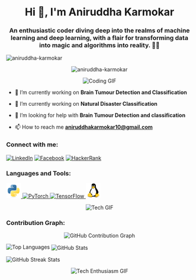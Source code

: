 <h1 align="center">Hi 👋, I'm Aniruddha Karmokar</h1>
<h3 align="center">An enthusiastic coder diving deep into the realms of machine learning and deep learning, with a flair for transforming data into magic and algorithms into reality. 🌟🚀</h3>

<p align="left"> 
  <img src="https://komarev.com/ghpvc/?username=aniruddha-karmokar&label=Profile%20views&color=0e75b6&style=flat" alt="aniruddha-karmokar" /> 
</p>

<p align="center">
  <img src="https://github-profile-trophy.vercel.app/?username=aniruddha-karmokar" alt="aniruddha-karmokar" />
</p>

<p align="center">
  <img src="https://media.giphy.com/media/qgQUggAC3Pfv687qPC/giphy.gif" width="500" alt="Coding GIF">
</p>

- 🔭 I’m currently working on **Brain Tumour Detection and Classification**

- 🔭 I’m currently working on **Natural Disaster Classification**

- 🤝 I’m looking for help with **Brain Tumour Detection and classification**

- 📫 How to reach me **aniruddhakarmokar10@gmail.com**

<h3 align="left">Connect with me:</h3>
<p align="left">
<a href="https://linkedin.com/in/https://www.linkedin.com/in/aniruddha-karmokar-a719541ba/" target="blank"><img align="center" src="https://raw.githubusercontent.com/rahuldkjain/github-profile-readme-generator/master/src/images/icons/Social/linked-in-alt.svg" alt="LinkedIn" height="30" width="40" /></a>
<a href="https://fb.com/https://www.facebook.com/aniruddha.karmokar.7" target="blank"><img align="center" src="https://raw.githubusercontent.com/rahuldkjain/github-profile-readme-generator/master/src/images/icons/Social/facebook.svg" alt="Facebook" height="30" width="40" /></a>
<a href="https://www.hackerrank.com/@karmokaranirudd1" target="blank"><img align="center" src="https://raw.githubusercontent.com/rahuldkjain/github-profile-readme-generator/master/src/images/icons/Social/hackerrank.svg" alt="HackerRank" height="30" width="40" /></a>
</p>

<h3 align="left">Languages and Tools:</h3>
<p align="left">
  <a href="https://www.python.org" target="_blank" rel="noreferrer">
    <img src="https://raw.githubusercontent.com/devicons/devicon/master/icons/python/python-original.svg" alt="Python" width="40" height="40"/>
  </a>
  <a href="https://pytorch.org/" target="_blank" rel="noreferrer">
    <img src="https://www.vectorlogo.zone/logos/pytorch/pytorch-icon.svg" alt="PyTorch" width="40" height="40"/>
  </a>
  <a href="https://www.tensorflow.org" target="_blank" rel="noreferrer">
    <img src="https://www.vectorlogo.zone/logos/tensorflow/tensorflow-icon.svg" alt="TensorFlow" width="40" height="40"/>
  </a>
  <a href="https://www.linux.org/" target="_blank" rel="noreferrer">
    <img src="https://raw.githubusercontent.com/devicons/devicon/master/icons/linux/linux-original.svg" alt="Linux" width="40" height="40"/>
  </a>
</p>

<p align="center">
  <img src="https://media.giphy.com/media/26tn33aiTi1jkl6H6/giphy.gif" width="400" alt="Tech GIF">
</p>

<h3 align="left">Contribution Graph:</h3>
<p align="center">
  <img src="https://activity-graph.herokuapp.com/graph?username=aniruddha-karmokar&bg_color=ffffff&color=0e75b6&line=00b894&point=1abc9c&area=true" alt="GitHub Contribution Graph">
</p>

<p><img align="left" src="https://github-readme-stats.vercel.app/api/top-langs?username=aniruddha-karmokar&show_icons=true&locale=en&layout=compact" alt="Top Languages" /></p>

<p>&nbsp;<img align="center" src="https://github-readme-stats.vercel.app/api?username=aniruddha-karmokar&show_icons=true&locale=en" alt="GitHub Stats" /></p>

<p><img align="center" src="https://github-readme-streak-stats.herokuapp.com/?user=aniruddha-karmokar&" alt="GitHub Streak Stats" /></p>

<p align="center">
  <img src="https://media.giphy.com/media/fwbZnTftCXVocKzfxR/giphy.gif" width="500" alt="Tech Enthusiasm GIF">
</p>
